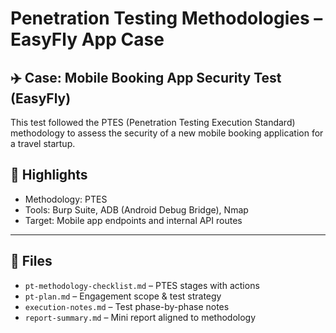 # Penetration Testing Methodologies – EasyFly App Case

## ✈️ Case: Mobile Booking App Security Test (EasyFly)

This test followed the PTES (Penetration Testing Execution Standard) methodology to assess the security of a new mobile booking application for a travel startup.

## 🧪 Highlights

- Methodology: PTES
- Tools: Burp Suite, ADB (Android Debug Bridge), Nmap
- Target: Mobile app endpoints and internal API routes

---

## 📁 Files

- `pt-methodology-checklist.md` – PTES stages with actions
- `pt-plan.md` – Engagement scope & test strategy
- `execution-notes.md` – Test phase-by-phase notes
- `report-summary.md` – Mini report aligned to methodology
